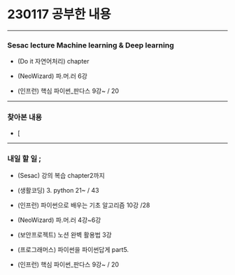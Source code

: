 # 230117 공부한 내용

---

### Sesac lecture Machine learning & Deep learning

- (Do it 자연어처리) chapter

- (NeoWizard) 파.머.러 6강

- (인프런) 핵심 파이썬\_판다스 9강~ / 20

---

### 찾아본 내용

- [

---

### 내일 할 일 ;

- (Sesac) 강의 복습 chapter2까지

- (생활코딩) 3. python 21~ / 43

- (인프런) 파이썬으로 배우는 기초 알고리즘 10강 /28

- (NeoWizard) 파.머.러 4강~6강

- (보안프로젝트) 노션 완벽 활용법 3강

- (프로그래머스) 파이썬을 파이썬답게 part5.

- (인프런) 핵심 파이썬\_판다스 9강~ / 20
